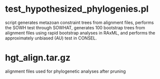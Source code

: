 # test_hypothesized_phylogenies.pl
script generates metazoan constraint trees from alignment files, performs the SOWH test through SOWHAT, generates 100 bootstrap trees from alignment files using rapid bootstrap analyses in RAxML, and performs the approximately unbiased (AU) test in CONSEL. 

# hgt_align.tar.gz
alignment files used for phylogenetic analyses after pruning
